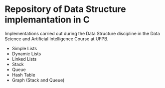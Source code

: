 # Repository of Data Structure implemantation in C

Implementations carried out during the Data Structure discipline in the Data Science and Artificial Intelligence Course at UFPB.

- Simple Lists
- Dynamic Lists
- Linked Lists
- Stack
- Queue
- Hash Table
- Graph (Stack and Queue)

